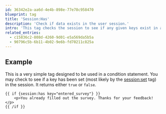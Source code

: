 ```yaml
---
id: 36342e2a-aa6d-4e4b-898e-77e78c958470
blueprint: tag
title: 'Session:Has'
description: 'Check if data exists in the user session.'
intro: 'This tag checks the session to see if any given keys exist in a user session.'
related_entries:
  - c15836c2-808d-4260-9d01-e5a569da5b5a
  - 90796c5b-6b11-4b02-9e6b-fd70211c825a
---
```

## Example

This is a very simple tag designed to be used in a condition statement. You may check to see if a key has been set (most likely by the [session:set](/tags/session-set) tag) in the session. It returns either `true` or `false`.

```
{{ if {session:has key="entered_survey"} }}
    <p>You already filled out the survey. Thanks for your feedback!</p>
{{ /if }}
```
